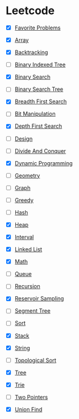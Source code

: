 # Leetcode

* [x] [Favorite Problems](./favorite/notes.md)

* [x] [Array](./array/notes.md)
* [x] [Backtracking](./backtracking/notes.md)
* [ ] [Binary Indexed Tree](./binary-indexed-tree/notes.md)
* [x] [Binary Search](./binary-search/notes.md)
* [ ] [Binary Search Tree](./binary-search-tree/notes.md)
* [x] [Breadth First Search](./breadth-first-search/notes.md)
* [ ] [Bit Manipulation](./bit-manipulation/notes.md)
* [x] [Depth First Search](./depth-first-search/notes.md)
* [ ] [Design](./design/notes.md)
* [ ] [Divide And Conquer](./divide-and-conquer/notes.md)
* [x] [Dynamic Programming](./dynamic-programming/notes.md)
* [ ] [Geometry](./geometry/notes.md)
* [ ] [Graph](./graph/notes.md)
* [ ] [Greedy](./greedy/notes.md)
* [ ] [Hash](./hash/notes.md)
* [x] [Heap](./heap/notes.md)
* [x] [Interval](./interval/notes.md)
* [x] [Linked List](./linked-list/notes.md)
* [x] [Math](./math/notes.md)
* [ ] [Queue](./queue/notes.md)
* [ ] [Recursion](./recursion/notes.md)
* [x] [Reservoir Sampling](./reservoir-sampling/notes.md)
* [ ] [Segment Tree](./segment-tree/notes.md)
* [ ] [Sort](./sort/notes.md)
* [x] [Stack](./stack/notes.md)
* [x] [String](./string/notes.md)
* [ ] [Topological Sort](./topological-sort/notes.md)
* [x] [Tree](./tree/notes.md)
* [x] [Trie](./trie/notes.md)
* [ ] [Two Pointers](./two-pointers/notes.md)
* [x] [Union Find](./union-find/notes.md)
